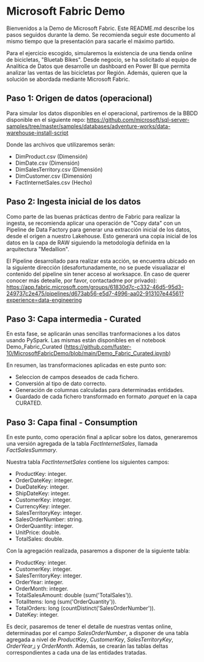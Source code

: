 # Microsoft Fabric Demo
Bienvenidos a la Demo de Microsoft Fabric. Este README.md describe los pasos seguidos durante la demo. Se recomienda seguir este documento al mismo tiempo que la presentación para sacarle el máximo partido.

Para el ejercicio escogido, simularemos la existencia de una tienda online de bicicletas, "Bluetab Bikes". Desde negocio, se ha solicitado al equipo de Analítica de Datos que desarrolle un dashboard en Power BI que permita analizar las ventas de las bicicletas por Región. Además, quieren que la solución se abordada mediante Microsoft Fabric.

## Paso 1: Origen de datos (operacional)
Para simular los datos disponibles en el operacional, partiremos de la BBDD disponible en el siguiente repo:
https://github.com/microsoft/sql-server-samples/tree/master/samples/databases/adventure-works/data-warehouse-install-script

Donde las archivos que utilizaremos serán:
- DimProduct.csv (Dimensión)
- DimDate.csv (Dimensión)
- DimSalesTerritory.csv (Dimensión)
- DimCustomer.csv (Dimensión)
- FactInternetSales.csv (Hecho)

## Paso 2: Ingesta inicial de los datos
Como parte de las buenas prácticas dentro de Fabric para realizar la ingesta, se recomienda aplicar una operación de "Copy data" con un Pipeline de Data Factory para generar una extracción inicial de los datos, desde el origen a nuestro Lakehouse. Esto generará una copia inicial de los datos en la capa de RAW siguiendo la metodología definida en la arquitectura "Medallion".

El Pipeline desarrollado para realizar esta acción, se encuentra ubicado en la siguiente dirección (desafortunadamente, no se puede visualiazar el contenido del pipeline sin tener acceso al worksapce. En caso de querer conocer más detealle, por favor, contactadme por privado):
https://app.fabric.microsoft.com/groups/61830d7c-c332-46d5-95d3-249737c2e475/pipelines/d673ab56-e5d7-4996-aa02-913107e44561?experience=data-engineering

## Paso 3: Capa intermedia - Curated
En esta fase, se aplicarán unas sencillas tranformaciones a los datos usando PySpark. Las mismas están disponibles en el notebook Demo_Fabric_Curated (https://github.com/fuster-10/MicrosoftFabricDemo/blob/main/Demo_Fabric_Curated.ipynb)

En resumen, las transformaciones aplicadas en este punto son:
- Seleccion de campos deseados de cada fichero.
- Conversión al tipo de dato correcto.
- Generación de columnas calculadas para determinadas entidades.
- Guardado de cada fichero transformado en formato _.parquet_ en la capa CURATED.

## Paso 3: Capa final - Consumption
En este punto, como operación final a aplicar sobre los datos, generaremos una versión agregada de la tabla _FactInternetSales_, llamada _FactSalesSummary_. 

Nuestra tabla _FactInternetSales_ contiene los siguientes campos:
- ProductKey: integer.
- OrderDateKey: integer.
- DueDateKey: integer.
- ShipDateKey: integer.
- CustomerKey: integer.
- CurrencyKey: integer.
- SalesTerritoryKey: integer.
- SalesOrderNumber: string.
- OrderQuantity: integer.
- UnitPrice: double.
- TotalSales: double.

Con la agregación realizada, pasaremos a disponer de la siguiente tabla:
- ProductKey: integer.
- CustomerKey: integer.
- SalesTerritoryKey: integer.
- OrderYear: integer.
- OrderMonth: integer.
- TotalSalesAmount: double (sum('TotalSales')).
- TotalItems: long (sum('OrderQuantity')).
- TotalOrders: long (countDistinct('SalesOrderNumber')).
- DateKey: integer.

Es decir, pasaremos de tener el detalle de nuestras ventas online, determinadas por el campo _SalesOrderNumber_, a disponer de una tabla agregada a nivel de _ProductKey_, _CustomerKey_, _SalesTerritoryKey_, _OrderYear_,¡ y _OrderMonth_. Además, se crearán las tablas deltas correspondientes a cada una de las entidades tratadas. 



